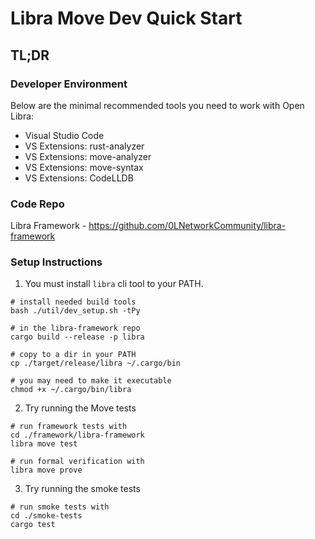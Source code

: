# Libra Move Dev Quick Start

## TL;DR

### Developer Environment

Below are the minimal recommended tools you need to work with Open Libra: 

- Visual Studio Code
- VS Extensions: rust-analyzer
- VS Extensions: move-analyzer
- VS Extensions: move-syntax
- VS Extensions: CodeLLDB

### Code Repo

Libra Framework - https://github.com/0LNetworkCommunity/libra-framework

### Setup Instructions

1. You must install `libra` cli tool to your PATH.

```
# install needed build tools 
bash ./util/dev_setup.sh -tPy

# in the libra-framework repo
cargo build --release -p libra

# copy to a dir in your PATH
cp ./target/release/libra ~/.cargo/bin

# you may need to make it executable
chmod +x ~/.cargo/bin/libra
```

2. Try running the Move tests

```
# run framework tests with
cd ./framework/libra-framework
libra move test

# run formal verification with
libra move prove
```

3. Try running the smoke tests

```
# run smoke tests with
cd ./smoke-tests
cargo test
```
